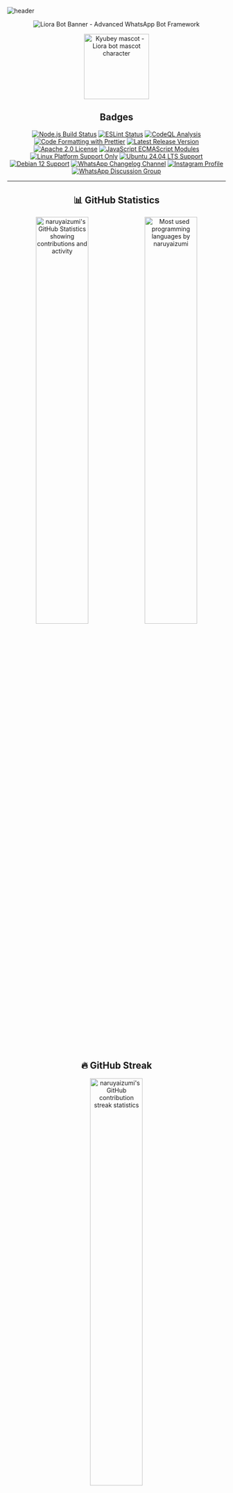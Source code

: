 ![header](https://capsule-render.vercel.app/api?type=waving&color=0:0B3D91,50:1A1F71,100:4B0082&height=250&section=header&text=Liora%20WhatsApp%20Bot&fontSize=55&fontAlignY=35&animation=twinkling&fontColor=ffffff)

<div align="center">

![Liora Bot Banner - Advanced WhatsApp Bot Framework](https://qu.ax/SUDjH.png)

<img src="https://raw.githubusercontent.com/innng/innng/master/assets/kyubey.gif" width="150" height="150" alt="Kyubey mascot - Liora bot mascot character" />

## Badges

[![Node.js Build Status](https://img.shields.io/github/actions/workflow/status/naruyaizumi/liora/node.js.yml?label=Node.js&style=for-the-badge&logo=github&logoColor=white&color=0B3D91&labelColor=2F2F2F)](https://github.com/naruyaizumi/liora/actions/workflows/node.js.yml)
[![ESLint Status](https://img.shields.io/github/actions/workflow/status/naruyaizumi/liora/eslint.yml?label=ESLint&style=for-the-badge&logo=eslint&logoColor=white&color=0B3D91&labelColor=2F2F2F)](https://github.com/naruyaizumi/liora/actions/workflows/eslint.yml)
[![CodeQL Analysis](https://img.shields.io/github/actions/workflow/status/naruyaizumi/liora/codeql.yml?label=CodeQL&style=for-the-badge&logo=github&logoColor=white&color=0B3D91&labelColor=2F2F2F)](https://github.com/naruyaizumi/liora/actions/workflows/codeql.yml)
[![Code Formatting with Prettier](https://img.shields.io/badge/Prettier-Enabled-0B3D91?style=for-the-badge&logo=prettier&logoColor=white&labelColor=2F2F2F)](https://prettier.io/)
[![Latest Release Version](https://img.shields.io/github/v/release/naruyaizumi/liora?style=for-the-badge&logo=github&logoColor=white&color=0B3D91&labelColor=2F2F2F)](https://github.com/naruyaizumi/liora/releases)
[![Apache 2.0 License](https://img.shields.io/badge/License-Apache%202.0-0B3D91?style=for-the-badge&logo=apache&logoColor=white&labelColor=2F2F2F)](https://www.apache.org/licenses/LICENSE-2.0)
[![JavaScript ECMAScript Modules](https://img.shields.io/badge/JavaScript-ESM-0B3D91?style=for-the-badge&logo=javascript&logoColor=black&labelColor=2F2F2F)](https://developer.mozilla.org/en-US/docs/Web/JavaScript)
[![Linux Platform Support Only](https://img.shields.io/badge/Platform-Linux%20Only-0B3D91?style=for-the-badge&logo=linux&logoColor=white&labelColor=2F2F2F)](https://github.com/naruyaizumi/liora#requirements)
[![Ubuntu 24.04 LTS Support](https://img.shields.io/badge/Ubuntu-24.04%20LTS-0B3D91?style=for-the-badge&logo=ubuntu&logoColor=white&labelColor=2F2F2F)](https://ubuntu.com/download/desktop)
[![Debian 12 Support](https://img.shields.io/badge/Debian-12-0B3D91?style=for-the-badge&logo=debian&logoColor=white&labelColor=2F2F2F)](https://www.debian.org/releases/bookworm/)
[![WhatsApp Changelog Channel](https://img.shields.io/badge/WhatsApp-Changelog%20Channel-0B3D91?style=for-the-badge&logo=whatsapp&logoColor=white&labelColor=2F2F2F)](https://whatsapp.com/channel/0029Vb5vz4oDjiOfUeW2Mt03)
[![Instagram Profile](https://img.shields.io/badge/Instagram-@naruyaizumi-0B3D91?style=for-the-badge&logo=instagram&logoColor=white&labelColor=2F2F2F)](https://instagram.com/naruyaizumi)
[![WhatsApp Discussion Group](https://img.shields.io/badge/WhatsApp-Discussion%20Group-0B3D91?style=for-the-badge&logo=whatsapp&logoColor=white&labelColor=2F2F2F)](https://chat.whatsapp.com/FtMSX1EsGHTJeynu8QmjpG)

---

## 📊 GitHub Statistics

<img width="49%" src="https://github-readme-stats.vercel.app/api?username=naruyaizumi&show_icons=true&hide_border=true&bg_color=0D1117&title_color=0B3D91&text_color=FFE4E1&icon_color=FFB6C1" alt="naruyaizumi's GitHub Statistics showing contributions and activity" />
<img width="49%" src="https://github-readme-stats.vercel.app/api/top-langs/?username=naruyaizumi&layout=compact&hide_border=true&bg_color=0D1117&title_color=0B3D91&text_color=FFE4E1&icon_color=FFB6C1" alt="Most used programming languages by naruyaizumi" />

## 🔥 GitHub Streak

<img width="49%" src="https://streak-stats.demolab.com?user=naruyaizumi&hide_border=true&background=0D1117&ring=0B3D91&fire=FFB6C1&currStreakNum=FFFFFF&sideNums=FFFFFF&currStreakLabel=0B3D91&sideLabels=0B3D91&dates=FFE4E1" alt="naruyaizumi's GitHub contribution streak statistics" />

## 🏆 GitHub Trophies

<img src="https://github-profile-trophy.vercel.app/?username=naruyaizumi&theme=juicyfresh&no-frame=true&margin-w=10&column=7" alt="Achievement trophies earned by naruyaizumi on GitHub" />

## 📈 Activity Graph

<img src="https://github-readme-activity-graph.vercel.app/graph?username=naruyaizumi&bg_color=0D1117&hide_border=true&color=0B3D91&line=FFB6C1&point=FFD1DC&area=FFE4E1" alt="Contribution activity graph showing recent GitHub activity" />

</div>

---

## 🛡️ Security & Bug Reports

[![Security Policy Documentation](https://img.shields.io/badge/Security-Policy-0B3D91?style=for-the-badge&logo=github&logoColor=white&labelColor=2F2F2F)](https://github.com/naruyaizumi/liora/blob/main/SECURITY.md)
[![Contribution Guidelines](https://img.shields.io/badge/Contribution-Guide-0B3D91?style=for-the-badge&logo=github&logoColor=white&labelColor=2F2F2F)](https://github.com/naruyaizumi/liora/blob/main/CONTRIBUTING.md)

We take security, stability, and contributor comfort very seriously. If you discover a **vulnerability** or a **bug**, please report it responsibly. If you'd like to contribute to Liora, please follow our guidelines to ensure consistency and maintainability.

### 🔒 Security Issues

For security vulnerabilities, follow our [Security Policy](https://github.com/naruyaizumi/liora/blob/main/SECURITY.md) to report issues privately.

### 🤝 Contribution Guide

For code, documentation, or feature contributions, refer to our [Contribution Guide](https://github.com/naruyaizumi/liora/blob/main/CONTRIBUTING.md) before submitting.

---

## 🚀 Pull Requests

[![Pull Request Template in Indonesian](https://img.shields.io/badge/Pull_Request_Template-Indonesian-0B3D91?style=for-the-badge&logo=github&logoColor=white&labelColor=2F2F2F)](https://github.com/naruyaizumi/liora/blob/main/.github/PULL_REQUEST_TEMPLATE/pull-request-id.md)
[![Pull Request Template in English](https://img.shields.io/badge/Pull_Request_Template-English-0B3D91?style=for-the-badge&logo=github&logoColor=white&labelColor=2F2F2F)](https://github.com/naruyaizumi/liora/blob/main/.github/PULL_REQUEST_TEMPLATE/pull-request-us.md)

We welcome all contributions — whether you're fixing bugs, adding features, or improving documentation.  
To ensure consistency and clarity, please refer to the appropriate pull request template before submitting.

📎 [Contribution Guide](https://github.com/naruyaizumi/liora/blob/main/CONTRIBUTING.md)

---

## 🐛 Bug Reports

[![Submit Bug Report in Indonesian](https://img.shields.io/badge/Bug_Report-Indonesian-0B3D91?style=for-the-badge&logo=github&logoColor=white&labelColor=2F2F2F)](https://github.com/naruyaizumi/liora/issues/new?assignees=&labels=bug&projects=&template=bug-report-id.md&title=%5BBUG%5D)
[![Submit Bug Report in English](https://img.shields.io/badge/Bug_Report-English-0B3D91?style=for-the-badge&logo=github&logoColor=white&labelColor=2F2F2F)](https://github.com/naruyaizumi/liora/issues/new?assignees=&labels=bug&projects=&template=bug-report-us.md&title=%5BBUG%5D)

---

> [!CAUTION]
> **Do not publicly disclose vulnerabilities or critical internal bugs.**
>
> Report security issues responsibly through official channels to preserve the integrity, stability, and trust of the Liora ecosystem.

> [!TIP]
> **Installation Methods**
>
> Deploy Liora using your preferred environment:
>
> - [Pterodactyl Installation Guide](https://github.com/naruyaizumi/liora/blob/main/.github/INSTALLATION/PTERODACTYL.md)
> - [PM2 Installation Guide](https://github.com/naruyaizumi/liora/blob/main/.github/INSTALLATION/PM2.md)
>
> **System Requirements:**
>
> - Node.js v22.0.0 or higher
> - System build tools (gcc, make, python3)
> - 2GB RAM minimum (4GB recommended for optimal performance)
> - Linux Ubuntu 24.04 LTS or Debian 12 (required for liora-lib)

> [!WARNING]
> **License Compliance Notice**
>
> Unauthorized modification, credit removal, or commercial distribution violates the Apache 2.0 License.
>
> **Required Actions:**
>
> - Keep all credits intact
> - Include original license and copyright notices
> - Document all modifications made to the source code
>
> **Prohibited Actions:**
>
> - Removing or altering attribution
> - Unauthorized commercial redistribution
> - Claiming this work as your own

> [!IMPORTANT]
> **Optional Enhancements: `audio-decode` and `link-preview-js`**
>
> These packages are **not required** for core functionality and are treated as **optional peer dependencies**.
>
> - **`audio-decode`**: Enables waveform rendering for voice notes (PTT). Without it, audio still works—only waveform visualization is disabled.
> - **`link-preview-js`**: Generates rich previews for URLs sent by the bot. Without it, links are still delivered—just without metadata preview cards.
>
> This modular approach ensures Liora remains lightweight and deployable in constrained environments.
>
> **Install these packages if you want enhanced UI/UX. Skip them if you prefer minimal setup.**

---

## 🍧 Liora – Advanced WhatsApp Bot Framework

<div align="center">
  <img src="https://readme-typing-svg.herokuapp.com?size=28&duration=3500&color=0B3D91&center=true&vCenter=true&width=600&lines=🌸+Liora+–+Advanced+WhatsApp+Bot" alt="Liora Bot animated title" />
</div>

**Liora** is an enterprise-grade WhatsApp automation framework for developers who demand precision, modularity, and runtime-level control.

**Not beginner-friendly. Not plug-and-play. Unapologetically low-level.**

Built for developers who understand event loops, buffer management, and asynchronous architectures.

---

## 🧱 Core Capabilities

- **🛠️ Native Performance** — C++ bindings for media processing and format conversion
- **🧩 Modular Architecture** — Hot-reloadable handlers and customizable plugins
- **📈 Zero Overhead** — Pure buffer-based memory flow
- **🧠 Developer-Centric** — Runtime control and system-level optimization
- **🔄 Hot Reload** — Update modules without restarting the bot
- **🗃️ State Management** — SQLite-backed atomic operations

---

## 📐 Technical Highlights

- **🔓 Fully Open Source** — No obfuscation or telemetry
- **📦 Pure ESM** — Async-first architecture, zero CommonJS dependencies
- **🟢 Node.js v22+ Optimized** — Leverages latest V8 JIT optimizations
- **💾 SQLite-Backed** — Atomic transactions and fast queries
- **🧬 Extensible** — Isolated, composable modules
- **🔌 Plugin System** — Dynamic functionality loading
- **⚡ Baileys Integration** — Stable multi-device WhatsApp support

---

## 💝 Acknowledgements

### 👥 Project Team

[![Project Owner - Naruya Izumi](https://img.shields.io/badge/Owner-Naruya%20Izumi-0B3D91?style=for-the-badge&logo=github&logoColor=white&labelColor=2F2F2F)](https://linkbio.co/naruyaizumi)
[![Core Developer - SXZnightmar](https://img.shields.io/badge/Developer-SXZnightmar-0B3D91?style=for-the-badge&logo=whatsapp&logoColor=white&labelColor=2F2F2F)](https://wa.me/6281398961382)
[![Core Developer - Alfi](https://img.shields.io/badge/Developer-Alfi-0B3D91?style=for-the-badge&logo=whatsapp&logoColor=white&labelColor=2F2F2F)](https://wa.me/6287831816747)

### 📚 Core Libraries

[![Baileys WhatsApp Library](https://img.shields.io/badge/Baileys-WhiskeySockets-0B3D91?style=for-the-badge&logo=npm&logoColor=white&labelColor=2F2F2F)](https://www.npmjs.com/package/baileys)

### 🌐 API Providers

[![NekoLabs API Services](https://img.shields.io/badge/NekoLabs_API-0B3D91?style=for-the-badge&logo=swagger&logoColor=white&labelColor=2F2F2F)](https://api.nekolabs.my.id)

### 🤖 AI Assistance

[![ChatGPT by OpenAI](https://img.shields.io/badge/Assisted_by-ChatGPT-0B3D91?style=for-the-badge&logo=openai&logoColor=white&labelColor=2F2F2F)](https://chat.openai.com)
![GitHub Copilot](https://img.shields.io/badge/Assisted_by-Copilot-0B3D91?style=for-the-badge&logo=github&logoColor=white&labelColor=2F2F2F)
![Google Gemini AI](https://img.shields.io/badge/Assisted_by-Gemini-0B3D91?style=for-the-badge&logo=google&logoColor=white&labelColor=2F2F2F)
![Anthropic Claude AI](https://img.shields.io/badge/Assisted_by-Claude-0B3D91?style=for-the-badge&logo=anthropic&logoColor=white&labelColor=2F2F2F)

Thanks to AI assistants for technical insights, debugging support, and optimization guidance throughout the development process.

### 💖 Personal Thanks

- **🙏 God Almighty** — for blessings and guidance
- **👨‍👩‍👧‍👦 Family** — for unconditional support
- **🌟 Community** — for feedback and inspiration
- **🤝 Contributors** — for code and documentation improvements

---

## 📜 License

Licensed under [Apache License 2.0](https://www.apache.org/licenses/LICENSE-2.0) — see [LICENSE](LICENSE) for complete details.

[![Apache License 2.0](https://img.shields.io/badge/License-Apache%202.0-0B3D91?style=for-the-badge&logo=apache&logoColor=white&labelColor=2F2F2F)](https://opensource.org/licenses/Apache-2.0)

**Key Terms:**

- ✅ Commercial use, modification, distribution, patent use, private use allowed
- ⚠️ Trademark use NOT allowed
- ⚠️ No liability or warranty provided
- 📝 License and copyright notice required in all copies
- 📝 Changes must be documented

> **Important:** Give proper credit, include the original license, and do not rebrand as your own work.

---

## 💖 Support the Project

<div align="center">

<a href="https://ko-fi.com/naruyaizumi" aria-label="Support on Ko-fi">
    <img src="https://storage.ko-fi.com/cdn/kofi3.png?v=3" alt="Ko-fi donation button" height="32" />
</a>
<a href="https://trakteer.id/naruyaizumi" aria-label="Support on Trakteer">
    <img src="https://trakteer.id/images/mix/navbar-logo-lite.png" alt="Trakteer donation button" height="32" />
</a>
<a href="https://saweria.co/naruyaizumi" aria-label="Support on Saweria">
    <img src="https://user-images.githubusercontent.com/26188697/180601310-e82c63e4-412b-4c36-b7b5-7ba713c80380.png" alt="Saweria donation button" height="32" />
</a>

<br><br>

<img src="https://readme-typing-svg.demolab.com?font=Fira+Code&weight=600&size=18&duration=3000&pause=1000&color=0B3D91&center=true&vCenter=true&width=400&lines=Your+support+keeps+this+project+alive!;Thank+you+for+helping+us+grow" alt="Animated thank you message for supporters" />

</div>

**Why Support This Project?**

- 🚀 Accelerates development of new features  
- 🐛 Enables faster bug fixes and patches  
- 📚 Supports better documentation and tutorials  
- 🌍 Maintains free and open-source access for everyone

---

## 🌸 Thank You!

Need help? Check our resources:

- 📖 [Changelog Channel](https://whatsapp.com/channel/0029Vb5vz4oDjiOfUeW2Mt03) for latest updates
- 💬 [Community Group](https://chat.whatsapp.com/FtMSX1EsGHTJeynu8QmjpG) for discussions and support
- 🐛 [Bug Reports](https://github.com/naruyaizumi/liora/issues/new/choose) for reporting issues

> Written with **coding enthusiasm** and **open-source spirit**. Remember to take breaks and stay hydrated! 🍓✨

---

<div align="center">
  <img src="https://readme-typing-svg.demolab.com?font=Fira+Code&size=16&duration=3000&pause=1000&color=0B3D91&center=true&vCenter=true&width=600&lines=Made+with+%E2%9D%A4%EF%B8%8F+and+lots+of+%E2%98%95;Happy+Coding!+%F0%9F%8C%B8" alt="Footer message: Made with love and coffee - Happy Coding!" />
</div>

![footer](https://capsule-render.vercel.app/api?type=waving&color=0:0B3D91,50:1A1F71,100:4B0082&height=150&section=footer)